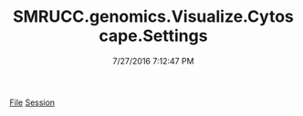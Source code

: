﻿---
title: SMRUCC.genomics.Visualize.Cytoscape.Settings
date: 7/27/2016 7:12:47 PM
---

[File](T-SMRUCC.genomics.Visualize.Cytoscape.Settings.File.html)
[Session](T-SMRUCC.genomics.Visualize.Cytoscape.Settings.Session.html)
